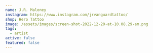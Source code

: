 ```yaml
---
name: J.R. Maloney
instagram: https://www.instagram.com/jrvanguardtattoo/
shop: Hero Tattoo
image: /assets/images/screen-shot-2022-12-20-at-10.08.29-am.png
tags:
  - artist
active: false
featured: false
---
```

